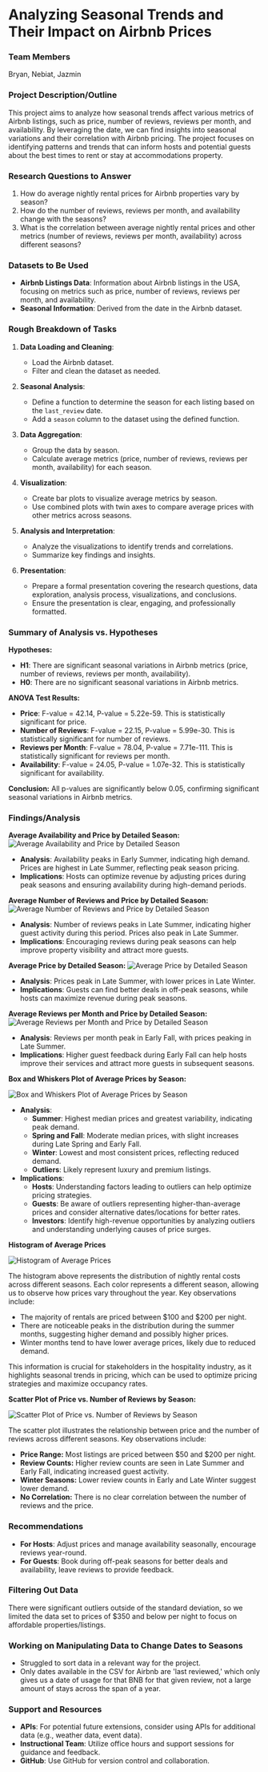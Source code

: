 # Analyzing Seasonal Trends and Their Impact on Airbnb Prices

### Team Members
Bryan, Nebiat, Jazmin

### Project Description/Outline
This project aims to analyze how seasonal trends affect various metrics of Airbnb listings, such as price, number of reviews, reviews per month, and availability. By leveraging the date, we can find insights into seasonal variations and their correlation with Airbnb pricing. The project focuses on identifying patterns and trends that can inform hosts and potential guests about the best times to rent or stay at accommodations property.

### Research Questions to Answer
1. How do average nightly rental prices for Airbnb properties vary by season?
2. How do the number of reviews, reviews per month, and availability change with the seasons?
3. What is the correlation between average nightly rental prices and other metrics (number of reviews, reviews per month, availability) across different seasons?

### Datasets to Be Used
- **Airbnb Listings Data**: Information about Airbnb listings in the USA, focusing on metrics such as price, number of reviews, reviews per month, and availability.
- **Seasonal Information**: Derived from the date in the Airbnb dataset.

### Rough Breakdown of Tasks
1. **Data Loading and Cleaning**:
   - Load the Airbnb dataset.
   - Filter and clean the dataset as needed.

2. **Seasonal Analysis**:
   - Define a function to determine the season for each listing based on the `last_review` date.
   - Add a `season` column to the dataset using the defined function.

3. **Data Aggregation**:
   - Group the data by season.
   - Calculate average metrics (price, number of reviews, reviews per month, availability) for each season.

4. **Visualization**:
   - Create bar plots to visualize average metrics by season.
   - Use combined plots with twin axes to compare average prices with other metrics across seasons.

5. **Analysis and Interpretation**:
   - Analyze the visualizations to identify trends and correlations.
   - Summarize key findings and insights.

6. **Presentation**:
   - Prepare a formal presentation covering the research questions, data exploration, analysis process, visualizations, and conclusions.
   - Ensure the presentation is clear, engaging, and professionally formatted.

### Summary of Analysis vs. Hypotheses

**Hypotheses:**
- **H1**: There are significant seasonal variations in Airbnb metrics (price, number of reviews, reviews per month, availability).
- **H0**: There are no significant seasonal variations in Airbnb metrics.

**ANOVA Test Results:**
- **Price**: F-value = 42.14, P-value = 5.22e-59. This is statistically significant for price.
- **Number of Reviews**: F-value = 22.15, P-value = 5.99e-30. This is statistically significant for number of reviews.
- **Reviews per Month**: F-value = 78.04, P-value = 7.71e-111. This is statistically significant for reviews per month.
- **Availability**: F-value = 24.05, P-value = 1.07e-32. This is statistically significant for availability.

**Conclusion:**
All p-values are significantly below 0.05, confirming significant seasonal variations in Airbnb metrics.

### Findings/Analysis
**Average Availability and Price by Detailed Season:**
![Average Availability and Price by Detailed Season](Images/Average%20Availability%20and%20Price%20by%20Detailed%20Season.png)
- **Analysis**: Availability peaks in Early Summer, indicating high demand. Prices are highest in Late Summer, reflecting peak season pricing.
- **Implications**: Hosts can optimize revenue by adjusting prices during peak seasons and ensuring availability during high-demand periods.

**Average Number of Reviews and Price by Detailed Season:**
![Average Number of Reviews and Price by Detailed Season](Images/Average%20Number%20of%20Reviews%20&%20Price%20by%20Detailed%20Season.png)
- **Analysis**: Number of reviews peaks in Late Summer, indicating higher guest activity during this period. Prices also peak in Late Summer.
- **Implications**: Encouraging reviews during peak seasons can help improve property visibility and attract more guests.

**Average Price by Detailed Season:**
![Average Price by Detailed Season](Images/Average%20Price%20by%20Detailed%20Season.png)
- **Analysis**: Prices peak in Late Summer, with lower prices in Late Winter.
- **Implications**: Guests can find better deals in off-peak seasons, while hosts can maximize revenue during peak seasons.

**Average Reviews per Month and Price by Detailed Season:**
![Average Reviews per Month and Price by Detailed Season](Images/Average%20Reviews%20per%20Month%20&%20Price%20by%20Detailed%20Season.png)
- **Analysis**: Reviews per month peak in Early Fall, with prices peaking in Late Summer.
- **Implications**: Higher guest feedback during Early Fall can help hosts improve their services and attract more guests in subsequent seasons.

**Box and Whiskers Plot of Average Prices by Season:**

![Box and Whiskers Plot of Average Prices by Season](Images/box%20plot%20of%20average%20prices%20by%20season.png)
- **Analysis**:
  - **Summer**: Highest median prices and greatest variability, indicating peak demand.
  - **Spring and Fall**: Moderate median prices, with slight increases during Late Spring and Early Fall.
  - **Winter**: Lowest and most consistent prices, reflecting reduced demand.
  - **Outliers**: Likely represent luxury and premium listings.
- **Implications**:
  - **Hosts**: Understanding factors leading to outliers can help optimize pricing strategies.
  - **Guests**: Be aware of outliers representing higher-than-average prices and consider alternative dates/locations for better rates.
  - **Investors**: Identify high-revenue opportunities by analyzing outliers and understanding underlying causes of price surges.

**Histogram of Average Prices**

![Histogram of Average Prices](Images/Histogram%20of%20Average%20Prices.png)

The histogram above represents the distribution of nightly rental costs across different seasons. Each color represents a different season, allowing us to observe how prices vary throughout the year. Key observations include:

- The majority of rentals are priced between $100 and $200 per night.
- There are noticeable peaks in the distribution during the summer months, suggesting higher demand and possibly higher prices.
- Winter months tend to have lower average prices, likely due to reduced demand.

This information is crucial for stakeholders in the hospitality industry, as it highlights seasonal trends in pricing, which can be used to optimize pricing strategies and maximize occupancy rates.

**Scatter Plot of Price vs. Number of Reviews by Season:**

![Scatter Plot of Price vs. Number of Reviews by Season](Images/Scatterplot%20Price%20vs%20number%20of%20reviews.png)

The scatter plot illustrates the relationship between price and the number of reviews across different seasons. Key observations include:

- **Price Range:** Most listings are priced between $50 and $200 per night.
- **Review Counts:** Higher review counts are seen in Late Summer and Early Fall, indicating increased guest activity.
- **Winter Seasons:** Lower review counts in Early and Late Winter suggest lower demand.
- **No Correlation:** There is no clear correlation between the number of reviews and the price.

### Recommendations
- **For Hosts**: Adjust prices and manage availability seasonally, encourage reviews year-round.
- **For Guests**: Book during off-peak seasons for better deals and availability, leave reviews to provide feedback.

### Filtering Out Data
There were significant outliers outside of the standard deviation, so we limited the data set to prices of $350 and below per night to focus on affordable properties/listings.

### Working on Manipulating Data to Change Dates to Seasons
- Struggled to sort data in a relevant way for the project.
- Only dates available in the CSV for Airbnb are 'last reviewed,' which only gives us a date of usage for that BNB for that given review, not a large amount of stays across the span of a year.

### Support and Resources
- **APIs**: For potential future extensions, consider using APIs for additional data (e.g., weather data, event data).
- **Instructional Team**: Utilize office hours and support sessions for guidance and feedback.
- **GitHub**: Use GitHub for version control and collaboration.
